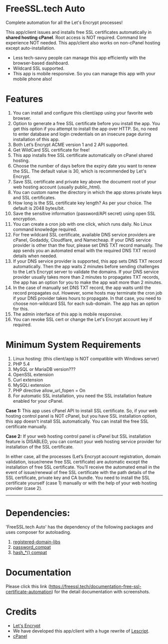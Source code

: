 # FreeSSL.tech Auto

Complete automation for all the Let's Encrypt processes! 

This app/client issues and installs free SSL certificates automatically in <b>shared hosting cPanel</b>. Root access is NOT required. Command line experience NOT needed. This app/client also works on non-cPanel hosting except auto-installation.

 - Less tech-savvy people can manage this app efficiently with the browser-based dashboard.
 - Wildcard SSL supported.
 - This app is mobile responsive. So you can manage this app with your mobile phone also!

# Features

1.    You can install and configure this client/app using your favorite web browser.
2.    Option to generate a free SSL certificate before you install the app. You get this option if you attempt to install the app over HTTP. So, no need to enter database and login credentials on an insecure page during installation of this app.
3.    Both Let’s Encrypt ACME version 1 and 2 API supported.
4.    Get WildCard SSL certificate for free!
5.    This app installs free SSL certificate automatically on cPanel shared hosting.
6.    Choose the number of days before the expiry date you want to renew the SSL. The default value is 30, which is recommended by Let's Encrypt.
7.    Save SSL certificate and private key above the document root of your web hosting account (usually public_html).
8.    You can custom name the directory in which the app stores private keys and SSL certificates.
9.    How long is the SSL certificate key length? As per your choice. The default is 2048 bytes/bit.
10.  Save the sensitive information (password/API secret) using open SSL encryption.
11.   You can create a cron job with one click, which runs daily. No Linux command knowledge required.
12.    For free wildcard SSL certificate, available DNS service providers are cPanel, Godaddy, Cloudflare, and Namecheap. If your DNS service provider is other than the four, please set DNS TXT record manually. The app sends you an automated email with the required DNS TXT record details when needed.
13.  If your DNS service provider is supported, this app sets DNS TXT record automatically. Then the app waits 2 minutes before sending challenges to the Let’s Encrypt server to validate the domains. If your DNS service provider usually takes more than 2 minutes to propagates TXT records, the app has an option for you to make the app wait more than 2 minutes.
14.   In the case of manually set DNS TXT record, the app waits until the record propagates out. However, some hosts may terminate the cron job if your DNS provider takes hours to propagate. In that case, you need to choose non-wildcard SSL for each sub-domain. The app has an option for this.
15. The admin interface of this app is mobile responsive.
16. You can revoke SSL cert or change the Let's Encrypt account key if required.


# Minimum System Requirements

1.    Linux hosting: (this client/app is NOT compatible with Windows server)
2.    PHP 5.4
3.    MySQL or MariaDB version???
4.    OpenSSL extension
5.    Curl extension
6.    MySQLi extension
7.	  PHP directive allow_url_fopen = On
8.    For automatic SSL installation, you need the SSL installation feature enabled for your cPanel.

<b>Case 1:</b> This app uses cPanel API to install SSL certificate. So, if your web hosting control panel is NOT cPanel, but you have SSL installation option, this app doesn't install SSL automatically.  You can install the free SSL certificate manually.

<b>Case 2:</b> If your web hosting control panel is cPanel but SSL installation feature is DISABLED, you can contact your web hosting service provider for installation of the SSL certificate.

In either case, all the processes (Let’s Encrypt account registration, domain validation, issue/renew free SSL certificate) are automatic except the installation of free SSL certificate. You’ll receive the automated email in the event of issue/renewal of free SSL certificate with the path details of the SSL certificate, private key and CA bundle. You need to install the SSL certificate yourself (case 1) manually or with the help of your web hosting provider (case 2).

----------------------------------------------------------------------
# Dependencies:

'FreeSSL.tech Auto' has the dependency of the following packages and uses composer for autoloading.
1.    <a href="https://github.com/usrflo/registered-domain-libs">registered-domain-libs</a>
2.    <a href="https://github.com/ircmaxell/password_compat">password_compat</a>
3.    <a href="https://github.com/indigophp/hash-compat">hash_*() compat</a>

# Documentation

Please click this link (https://freessl.tech/documentation-free-ssl-certificate-automation) for the detail documentation with screenshots.

# Credits

 - <a href="https://letsencrypt.org">Let's Encrypt</a>
 - We have developed this app/client with a huge rewrite of <a href="https://github.com/analogic/lescript">Lescript</a>.
 - <a href="https://cpanel.com" target="_blank">cPanel</a>
